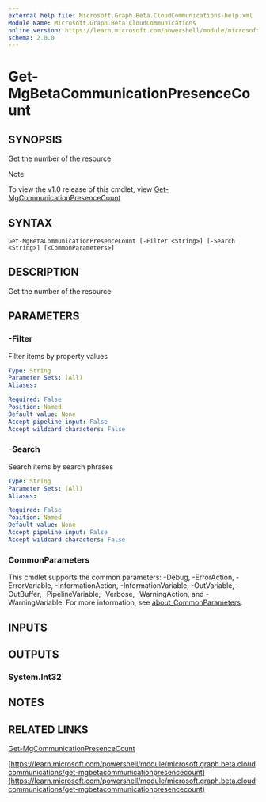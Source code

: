 ```yaml
---
external help file: Microsoft.Graph.Beta.CloudCommunications-help.xml
Module Name: Microsoft.Graph.Beta.CloudCommunications
online version: https://learn.microsoft.com/powershell/module/microsoft.graph.beta.cloudcommunications/get-mgbetacommunicationpresencecount
schema: 2.0.0
---
```


# Get-MgBetaCommunicationPresenceCount

## SYNOPSIS
Get the number of the resource

> [!NOTE]
> To view the v1.0 release of this cmdlet, view [Get-MgCommunicationPresenceCount](/powershell/module/Microsoft.Graph.CloudCommunications/Get-MgCommunicationPresenceCount?view=graph-powershell-1.0)

## SYNTAX

```
Get-MgBetaCommunicationPresenceCount [-Filter <String>] [-Search <String>] [<CommonParameters>]
```

## DESCRIPTION
Get the number of the resource

## PARAMETERS

### -Filter
Filter items by property values

```yaml
Type: String
Parameter Sets: (All)
Aliases:

Required: False
Position: Named
Default value: None
Accept pipeline input: False
Accept wildcard characters: False
```

### -Search
Search items by search phrases

```yaml
Type: String
Parameter Sets: (All)
Aliases:

Required: False
Position: Named
Default value: None
Accept pipeline input: False
Accept wildcard characters: False
```

### CommonParameters
This cmdlet supports the common parameters: -Debug, -ErrorAction, -ErrorVariable, -InformationAction, -InformationVariable, -OutVariable, -OutBuffer, -PipelineVariable, -Verbose, -WarningAction, and -WarningVariable. For more information, see [about_CommonParameters](http://go.microsoft.com/fwlink/?LinkID=113216).

## INPUTS

## OUTPUTS

### System.Int32
## NOTES

## RELATED LINKS
[Get-MgCommunicationPresenceCount](/powershell/module/Microsoft.Graph.CloudCommunications/Get-MgCommunicationPresenceCount?view=graph-powershell-1.0)

[https://learn.microsoft.com/powershell/module/microsoft.graph.beta.cloudcommunications/get-mgbetacommunicationpresencecount](https://learn.microsoft.com/powershell/module/microsoft.graph.beta.cloudcommunications/get-mgbetacommunicationpresencecount)



